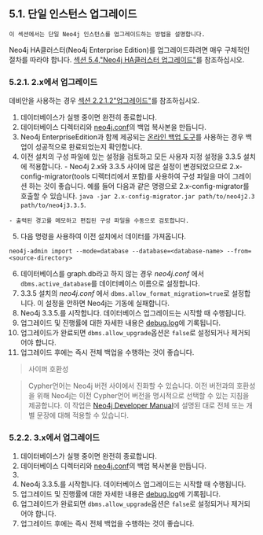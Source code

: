 ## 5.1. 단일 인스턴스 업그레이드

```
이 섹션에서는 단일 Neo4j 인스턴스를 업그레이드하는 방법을 설명합니다.
```

Neo4j HA클러스터(Neo4j Enterprise Edition)를 업그레이드하려면 매우 구체적인 절차를 따라야 합니다. [섹션 5.4,"Neo4j HA클러스터 업그레이드"](./high-availability.md)를 참조하십시오.

### 5.2.1. 2.x에서 업그레이드

데비안을 사용하는 경우 [섹션 2.2.1.2"업그레이드"](../installation/linux/debian.md)를 참조하십시오.

  1. 데이터베이스가 실행 중이면 완전히 종료합니다.
  2. 데이터베이스 디렉터리와 [neo4j.conf](../configuration/file-locations.md)의 백업 복사본을 만듭니다.
  3. Neo4j EnterpriseEdition과 함께 제공되는 [온라인 백업 도구](../backup.md)를 사용하는 경우 백업이 성공적으로 완료되었는지 확인합니다.
  4. 이전 설치의 구성 파일에 있는 설정을 검토하고 모든 사용자 지정 설정을 3.3.5 설치에 적용합니다.
    - Neo4j 2.x와 3.3.5 사이에 많은 설정이 변경되었으므로 2.x-config-migrator(tools 디렉터리에서 포함)를 사용하여 구성 파일을 마이 그레이션 하는 것이 좋습니다.
    예를 들어 다음과 같은 명령으로 2.x-config-migrator를 호출할 수 있습니다.
    ```
    java -jar 2.x-config-migrator.jar path/to/neo4j2.3 path/to/neo4j3.3.5
    ```.
    
    - 출력된 경고를 메모하고 편집된 구성 파일을 수동으로 검토합니다.
    
  5. 다음 명령을 사용하여 이전 설치에서 데이터를 가져옵니다.
  
  ``` neo4j-admin import --mode=database --database=<database-name> --from=<source-directory> ```
  
  6. 데이터베이스를 graph.db라고 하지 않는 경우 _neo4j.conf_ 에서 ```dbms.active_database```를 데이터베이스 이름으로 설정합니다.
  7. 3.3.5 설치의 _neo4j.conf_ 에서 ```dbms.allow_format_migration=true```로 설정합니다. 이 설정을 안하면 Neo4j는 기동에 실패합니다.
  8. Neo4j 3.3.5.를 시작합니다. 데이터베이스 업그레이드는 시작할 때 수행됩니다.
  9. 업그레이드 및 진행률에 대한 자세한 내용은 [debug.log](../configuration/file-locations.md)에 기록됩니다.
  10. 업그레이드가 완료되면 ```dbms.allow_upgrade```옵션은 ```false```로 설정되거나 제거되어야 합니다.
  11. 업그레이드 후에는 즉시 전체 백업을 수행하는 것이 좋습니다.
  
  > 사이퍼 호환성
  
  > Cypher언어는 Neo4j 버전 사이에서 진화할 수 있습니다. 이전 버전과의 호환성을 위해 Neo4j는 이전 Cypher언어 버전을 명시적으로 선택할 수 있는 지침을 제공합니다. 이 작업은 [Neo4j Developer Manual](https://neo4j.com/docs/developer-manual/3.4-preview/cypher/deprecations-additions-removals-compatibility/#cypher-compatibility)에 설명된 대로 전체 또는 개별 문장에 대해 적용할 수 있습니다.

### 5.2.2. 3.x에서 업그레이드

  1. 데이터베이스가 실행 중이면 완전히 종료합니다.
  2. 데이터베이스 디렉터리와 [neo4j.conf](../configuration/file-locations.md)의 백업 복사본을 만듭니다.
  3. 
  4. Neo4j 3.3.5.를 시작합니다. 데이터베이스 업그레이드는 시작할 때 수행됩니다.
  5. 업그레이드 및 진행률에 대한 자세한 내용은 [debug.log](../configuration/file-locations.md)에 기록됩니다.
  6. 업그레이드가 완료되면 ```dbms.allow_upgrade```옵션은 ```false```로 설정되거나 제거되어야 합니다.
  7. 업그레이드 후에는 즉시 전체 백업을 수행하는 것이 좋습니다.

